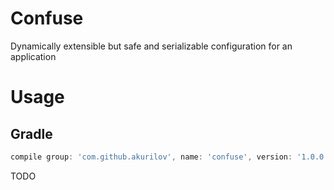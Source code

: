 # Confuse
Dynamically extensible but safe and serializable configuration for an application

# Usage

## Gradle

```groovy
compile group: 'com.github.akurilov', name: 'confuse', version: '1.0.0'
```
TODO
